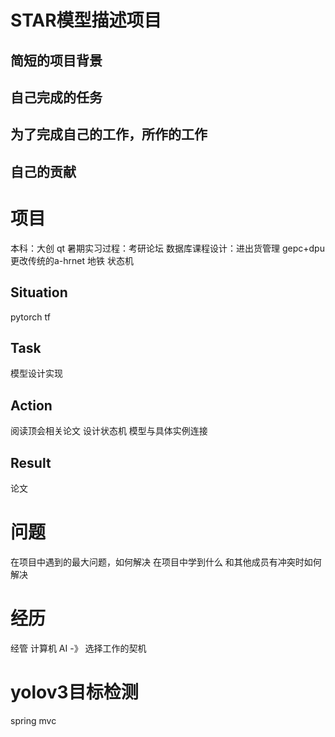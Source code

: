 # STAR模型描述项目
## 简短的项目背景
## 自己完成的任务
## 为了完成自己的工作，所作的工作
## 自己的贡献


# 项目
本科：大创 qt
暑期实习过程：考研论坛
数据库课程设计：进出货管理
gepc+dpu
更改传统的a-hrnet 地铁 状态机

## Situation 
pytorch tf
## Task
模型设计实现
## Action
阅读顶会相关论文 设计状态机 模型与具体实例连接
## Result
论文


# 问题
在项目中遇到的最大问题，如何解决
在项目中学到什么
和其他成员有冲突时如何解决

# 经历
经管 计算机 AI -》
选择工作的契机

# yolov3目标检测

spring mvc
